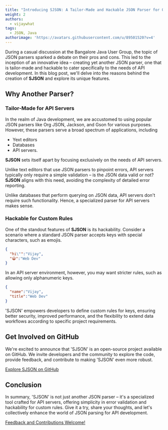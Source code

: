 ```yaml
---
title: "Introducing SJSON: A Tailor-Made and Hackable JSON Parser for Optimized API Development"
weight: 2
authors:
  - vijaywhat
tags:
  - JSON, Java
authorimage: 'https://avatars.githubusercontent.com/u/89501520?v=4'
---
```


During a casual discussion at the Bangalore Java User Group, the topic of JSON parsers sparked a debate on their pros and cons. This led to the inception of an innovative idea – creating yet another JSON parser, one that is tailor-made and hackable to cater specifically to the needs of API development. In this blog post, we'll delve into the reasons behind the creation of **SJSON** and explore its unique features.

## Why Another Parser?

### Tailor-Made for API Servers

In the realm of Java development, we are accustomed to using popular JSON parsers like Org JSON, Jackson, and Gson for various purposes. However, these parsers serve a broad spectrum of applications, including 

- Yext editors
- Databases
- API servers. 

**SJSON** sets itself apart by focusing exclusively on the needs of API servers.


Unlike text editors that use JSON parsers to pinpoint errors, API servers typically only require a simple validation – is the JSON data valid or not? **SJSON** aligns with this need, avoiding the complexity of detailed error reporting. 

Unlike databases that perform querying on JSON data, API servers don't require such functionality. Hence, a specialized parser for API servers makes sense.

### Hackable for Custom Rules

One of the standout features of **SJSON** is its hackability. Consider a scenario where a standard JSON parser accepts keys with special characters, such as emojis. 

```json
{
  "hi\"":"Vijay",
  "😀":"Web Dev"
}
```

In an API server environment, however, you may want stricter rules, such as allowing only alphanumeric keys.

```json
{
  "name":"Vijay",
  "title":"Web Dev"
}
```

'SJSON' empowers developers to define custom rules for keys, ensuring better security, improved performance, and the flexibility to extend data workflows according to specific project requirements.

## Get Involved on GitHub
We're excited to announce that 'SJSON' is an open-source project available on GitHub. We invite developers and the community to explore the code, provide feedback, and contribute to making 'SJSON' even more robust.

[Explore SJSON on GitHub](https://github.com/techatpark/sjson)

## Conclusion
In summary, 'SJSON' is not just another JSON parser – it's a specialized tool crafted for API servers, offering simplicity in error validation and hackability for custom rules. Give it a try, share your thoughts, and let's collectively enhance the world of JSON parsing for API development.

[Feedback and Contributions Welcome!](https://github.com/techatpark/sjson/issues)


